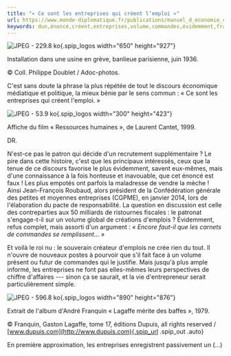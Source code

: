 ```yaml
---
title: "« Ce sont les entreprises qui créent l’emploi »"
url: https://www.monde-diplomatique.fr/publications/manuel_d_economie_critique/a57222
keywords: dun,énoncé,créent,entreprises,volume,commandes,évidemment,franquin,lagaffe,lemploi,discours,demplois
---
```

![JPEG - 229.8 ko](local/cache-vignettes/L650xH927/80-1-bc468.jpg?1511998815){.spip_logos width="650" height="927"}

Installation dans une usine en grève, banlieue parisienne, juin 1936.

© Coll. Philippe Doublet / Adoc-photos.

C'est sans doute la phrase la plus répétée de tout le discours économique médiatique et politique, la mieux bénie par le sens commun : « Ce sont les entreprises qui créent l'emploi. »

![JPEG - 53.9 ko](local/cache-vignettes/L300xH423/80-4-4b3db.jpg?1511998815){.spip_logos width="300" height="423"}

Affiche du film « Ressources humaines », de Laurent Cantet, 1999.

DR.

N'est-ce pas le patron qui décide d'un recrutement supplémentaire ? Le pire dans cette histoire, c'est que les principaux intéressés, ceux que la tenue de ce discours favorise le plus évidemment, savent eux-mêmes, mais d'une connaissance à la fois honteuse et inavouable, que cet énoncé est faux ! Les plus empotés ont parfois la maladresse de vendre la mèche ! Ainsi Jean-François Roubaud, alors président de la Confédération générale des petites et moyennes entreprises (CGPME), en janvier 2014, lors de l'élaboration du pacte de responsabilité. La question en discussion est celle des contreparties aux 50 milliards de ristournes fiscales : le patronat s'engage-t-il sur un volume global de créations d'emplois ? Évidemment, refus complet, mais assorti d'un argument : *« Encore faut-il que les carnets de commandes se remplissent... »*

Et voilà le roi nu : le souverain créateur d'emplois ne crée rien du tout. Il n'ouvre de nouveaux postes à pourvoir que s'il fait face à un volume présent ou futur de commandes qui le justifie. Mais jusqu'à plus ample informé, les entreprises ne font pas elles-mêmes leurs perspectives de chiffre d'affaires --- sinon ça se saurait, et la vie d'entrepreneur serait particulièrement simple.

![JPEG - 596.8 ko](local/cache-vignettes/L890xH876/80-2-2b049.jpg?1511998815){.spip_logos width="890" height="876"}

Extrait de l'album d'André Franquin « Lagaffe mérite des baffes », 1979.

© Franquin, Gaston Lagaffe, tome 17, éditions Dupuis, all rights reserved / [www.dupuis.com](http://www.dupuis.com){.spip_url .spip_out .auto}

En première approximation, les entreprises enregistrent passivement un (\...)
